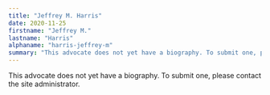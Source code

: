 ```yaml
---
title: "Jeffrey M. Harris"
date: 2020-11-25
firstname: "Jeffrey M."
lastname: "Harris"
alphaname: "harris-jeffrey-m"
summary: "This advocate does not yet have a biography. To submit one, please contact the site administrator."
---
```

This advocate does not yet have a biography. To submit one, please contact the site administrator.

